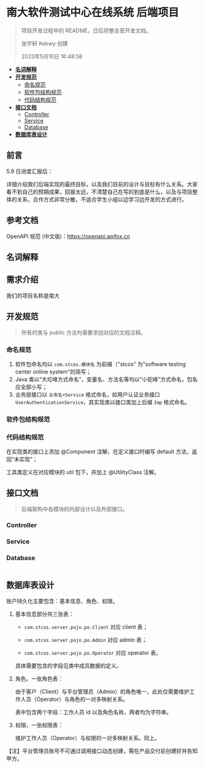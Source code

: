 # 南大软件测试中心在线系统 后端项目

> 项目开发过程中的 README，日后将整合至开发文档。
>
> 张宇轩 Kekwy 创建
>
> 2023年5月10日 16:48:58

* [**名词解释**](#名词解释)
* [**开发规范**](#开发规范)
  * [命名规范](#命名规范)
  * [软件包结构规范](#软件包结构规范)
  * [代码结构规范](#代码结构规范)
* [**接口文档**](#接口文档)
  * [Controller](#Controller)
  * [Service](#Service)
  * [Database](#Database)
* [**数据库表设计**](#数据库表设计)

## 前言

5.9 日进度汇报后：

详细介绍我们后端实现的最终目标，以及我们目前的设计与目标有什么关系。大家看不到自己的预期成果，回报太远，不清楚自己在写的到底是什么，以及与项目整体的关系，合作方式非常分散，不适合学生小组以边学习边开发的方式进行。

## 参考文档

OpenAPI 规范 (中文版)：https://openapi.apifox.cn

## 名词解释



[//]: # (Dto：Data Transfer Object 数据传输对象；)

[//]: # ()
[//]: # (Pojo：简单的Java对象或者无规则简单java对象，没有业务逻辑的一个中间对象；)

[//]: # ()
[//]: # (// 待续)

## 需求介绍
我们的项目名称是南大


## 开发规范

> 所有的类与 public 方法均需要添加对应的文档注释。

### 命名规范

1. 软件包命名均以 `com.stcos.模块名` 为前缀（"stcos" 为"software testing center online system"的简写；
2. Java 类以“大坨峰方式命名”，变量名、方法名等均以“小驼峰”方式命名，包名应全部小写；
3. 业务层接口以 `业务名+Service` 格式命名，如用户认证业务接口 `UserAuthenticationService`，其实现类以接口类加上后缀 `Imp` 格式命名。

### 软件包结构规范



### 代码结构规范

在实现类的接口上添加 @Component 注解，在定义接口时编写 default 方法，返回“未实现”；



工具类定义在对应模块的 util 包下，并加上 @UtilityClass 注解。



## 接口文档

> 后端架构中各模块的内部设计以及外部接口。

### Controller



### Service



### Database

```java


```

## 数据库表设计

账户持久化主要包含：基本信息、角色、权限。

1. 基本信息部分共三张表：

   - `com.stcos.server.pojo.po.Client` 对应 client 表；

   - `com.stcos.server.pojo.po.Admin` 对应 admin 表；

   - `com.stcos.server.pojo.po.Operator` 对应 operator 表。

   具体需要包含的字段见类中成员数据的定义。

2. 角色，一张角色表： 

    由于客户（Client）与平台管理员（Admin）的角色唯一，此处仅需要维护工作人员（Operator）与角色的一对多映射关系。

    表中包含两个字段：工作人员 id 以及角色名称，两者均为字符串。

3. 权限，一张权限表：

    维护工作人员（Operator）与权限的一对多映射关系。同上。


【注】平台管理员账号不可通过调用接口动态创建，需在产品交付前创建好并告知甲方。

